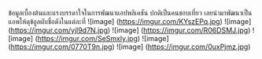 
ข้อมูลเบื้องต้นและแรงบรรดาใจในการพัฒนาแอปพลิเคชัน
ปกติเป็นคนชอบเที่ยว เลยนำมาพัฒนาเป็นแอพให้ดุข้อูลผับชื่อดังในแต่ละที่
![image] (https://imgur.com/KYszEPq.jpg)
![image] (https://imgur.com/yjl9d7N.jpg)
![image] (https://imgur.com/R06DSMJ.jpg)
![image] (https://imgur.com/SeSmxly.jpg)
![image] (https://imgur.com/0770T9n.jpg)
![image] (https://imgur.com/0uxPjmz.jpg)
